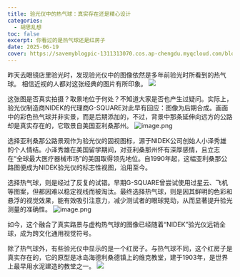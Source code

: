```yaml
---
title: 验光仪中的热气球：真实存在还是精心设计
categories:
  - 胡思乱想
toc: false
excerpt: 你看过的是热气球还是红房子
date: 2025-06-19
cover: https://savemyblogpic-1311313070.cos.ap-chengdu.myqcloud.com/blogpicture/202506201057276.png
---
```

昨天去眼镜店里验光时，发现验光仪中的图像依然是多年前验光时所看到的热气球。 相信近视的人都对这张经典的图片有所印象。
![](https://savemyblogpic-1311313070.cos.ap-chengdu.myqcloud.com/blogpicture/202506201055634.png)

这张图是否真实拍摄？取景地位于何处？不知道大家是否也产生过疑问。实际上，验光仪制造商NIDEK的代理商G-SQUARE对此早有回应：图像为后期合成。画面中的彩色热气球并非实景，而是后期添加的，不过，背景中那条延伸向远方的公路却是真实存在的，它取景自美国亚利桑那州。
![image.png](https://savemyblogpic-1311313070.cos.ap-chengdu.myqcloud.com/blogpicture/20250717091357.png)


选择亚利桑那公路景观作为验光仪的固视图标，源于NIDEK公司创始人小泽秀雄的个人情结。小泽秀雄在美国留学期间，对亚利桑那州怀有深厚感情，且立志在“全球最大医疗器械市场”的美国取得领先地位。自1990年起，这幅亚利桑那公路图便成为NIDEK验光仪的标志性视图，沿用至今。

选择热气球，则是经过了反复的试错。早期G-SQUARE曾尝试使用过星云、飞机等图案，但都因难以稳定视线而被淘汰。最终选择热气球，则是因其鲜明的色彩和悬浮的视觉效果，能有效吸引注意力，减少测试者的眼球晃动，从而显著提升验光测量的准确性。
![image.png](https://savemyblogpic-1311313070.cos.ap-chengdu.myqcloud.com/blogpicture/20250717095732.png)

如今，这个融合了真实路景与虚构热气球的图像已经随着“NIDEK”验光仪远销全球，成为跨文化通用视觉符号。

除了热气球外，有些验光仪中显示的是一个红房子。与热气球不同，这个红房子是真实存在的，它的原型是冰岛海德利桑德镇上的维克教堂，建于1903年，是世界上最早用水泥建造的教堂之一。
![](https://savemyblogpic-1311313070.cos.ap-chengdu.myqcloud.com/blogpicture/202506201050760.png)